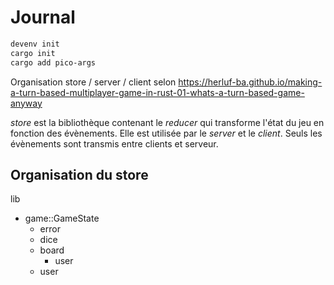 # Journal

```sh
devenv init
cargo init
cargo add pico-args
```

Organisation store / server / client selon https://herluf-ba.github.io/making-a-turn-based-multiplayer-game-in-rust-01-whats-a-turn-based-game-anyway

_store_ est la bibliothèque contenant le _reducer_ qui transforme l'état du jeu en fonction des évènements. Elle est utilisée par le _server_ et le _client_. Seuls les évènements sont transmis entre clients et serveur.

## Organisation du store

lib
  - game::GameState
    - error
    - dice
    - board
      - user
    - user
